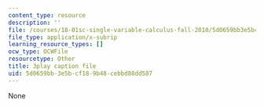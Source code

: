 ```yaml
---
content_type: resource
description: ''
file: /courses/18-01sc-single-variable-calculus-fall-2010/5d0659bb3e5bcf189b48cebbd88dd587_cdRMY39EYbs.srt
file_type: application/x-subrip
learning_resource_types: []
ocw_type: OCWFile
resourcetype: Other
title: 3play caption file
uid: 5d0659bb-3e5b-cf18-9b48-cebbd88dd587
---
```

None

